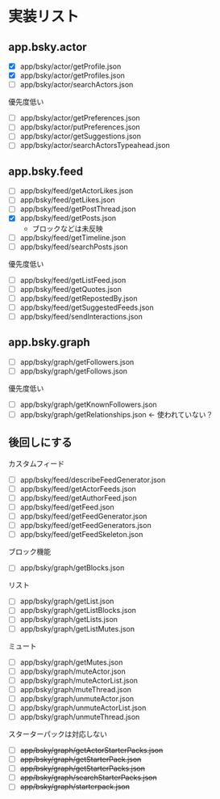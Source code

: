 # 実装リスト

## app.bsky.actor

- [x] app/bsky/actor/getProfile.json
- [x] app/bsky/actor/getProfiles.json
- [ ] app/bsky/actor/searchActors.json

優先度低い

- [ ] app/bsky/actor/getPreferences.json
- [ ] app/bsky/actor/putPreferences.json
- [ ] app/bsky/actor/getSuggestions.json
- [ ] app/bsky/actor/searchActorsTypeahead.json

## app.bsky.feed

- [ ] app/bsky/feed/getActorLikes.json
- [ ] app/bsky/feed/getLikes.json
- [ ] app/bsky/feed/getPostThread.json
- [x] app/bsky/feed/getPosts.json
  - ブロックなどは未反映
- [ ] app/bsky/feed/getTimeline.json
- [ ] app/bsky/feed/searchPosts.json

優先度低い

- [ ] app/bsky/feed/getListFeed.json
- [ ] app/bsky/feed/getQuotes.json
- [ ] app/bsky/feed/getRepostedBy.json
- [ ] app/bsky/feed/getSuggestedFeeds.json
- [ ] app/bsky/feed/sendInteractions.json

## app.bsky.graph

- [ ] app/bsky/graph/getFollowers.json
- [ ] app/bsky/graph/getFollows.json

優先度低い

- [ ] app/bsky/graph/getKnownFollowers.json
- [ ] app/bsky/graph/getRelationships.json ← 使われていない？

## 後回しにする

カスタムフィード

- [ ] app/bsky/feed/describeFeedGenerator.json
- [ ] app/bsky/feed/getActorFeeds.json
- [ ] app/bsky/feed/getAuthorFeed.json
- [ ] app/bsky/feed/getFeed.json
- [ ] app/bsky/feed/getFeedGenerator.json
- [ ] app/bsky/feed/getFeedGenerators.json
- [ ] app/bsky/feed/getFeedSkeleton.json

ブロック機能

- [ ] app/bsky/graph/getBlocks.json

リスト

- [ ] app/bsky/graph/getList.json
- [ ] app/bsky/graph/getListBlocks.json
- [ ] app/bsky/graph/getLists.json
- [ ] app/bsky/graph/getListMutes.json

ミュート

- [ ] app/bsky/graph/getMutes.json
- [ ] app/bsky/graph/muteActor.json
- [ ] app/bsky/graph/muteActorList.json
- [ ] app/bsky/graph/muteThread.json
- [ ] app/bsky/graph/unmuteActor.json
- [ ] app/bsky/graph/unmuteActorList.json
- [ ] app/bsky/graph/unmuteThread.json

スターターパックは対応しない

- [ ] ~~app/bsky/graph/getActorStarterPacks.json~~
- [ ] ~~app/bsky/graph/getStarterPack.json~~
- [ ] ~~app/bsky/graph/getStarterPacks.json~~
- [ ] ~~app/bsky/graph/searchStarterPacks.json~~
- [ ] ~~app/bsky/graph/starterpack.json~~
